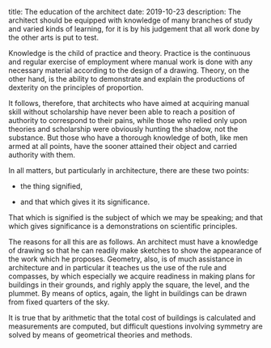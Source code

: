 title: The education of the architect
date: 2019-10-23
description: The architect should be equipped with knowledge of many branches of study and varied kinds of learning, for it is by his judgement that all work done by the other arts is put to test.

Knowledge is the child of practice and theory. Practice is the continuous and regular exercise of employment where manual work is done with any necessary material according to the design of a drawing. Theory, on the other hand, is the ability to demonstrate and explain the productions of dexterity on the principles of proportion.

It follows, therefore, that architects who have aimed at acquiring manual skill without scholarship have never been able to reach a position of authority to correspond to their pains, while those who relied only upon theories and scholarship were obviously hunting the shadow, not the substance. But those who have a thorough knowledge of both, like men armed at all points, have the sooner attained their object and carried authority with them.

In all matters, but particularly in architecture, there are these two points:

- the thing signified, 

- and that which gives it its significance.

That which is signified is the subject of which we may be speaking; and that which gives significance is a demonstrations on scientific principles.

The reasons for all this are as follows. An architect must have a knowledge of drawing so that he can readily make sketches to show the appearance of the work which he proposes. Geometry, also, is of much assistance in architecture and in particular it teaches us the use of the rule and compasses, by which especially we acquire readiness in making plans for buildings in their grounds, and righly apply the square, the level, and the plummet. By means of optics, again, the light in buildings can be drawn from fixed quarters of the sky.

It is true that by arithmetic that the total cost of buildings is calculated and measurements are computed, but difficult questions involving symmetry are solved by means of geometrical theories and methods.

